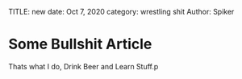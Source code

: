 TITLE: new
date: Oct 7, 2020
category: wrestling shit
Author: Spiker


# Some Bullshit Article
Thats what I do, Drink Beer and Learn Stuff.p




